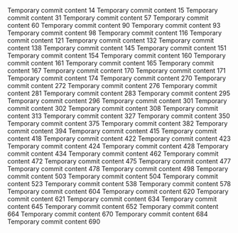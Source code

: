 Temporary commit content 14
Temporary commit content 15
Temporary commit content 31
Temporary commit content 57
Temporary commit content 60
Temporary commit content 90
Temporary commit content 93
Temporary commit content 98
Temporary commit content 116
Temporary commit content 121
Temporary commit content 132
Temporary commit content 138
Temporary commit content 145
Temporary commit content 151
Temporary commit content 154
Temporary commit content 160
Temporary commit content 161
Temporary commit content 165
Temporary commit content 167
Temporary commit content 170
Temporary commit content 171
Temporary commit content 174
Temporary commit content 270
Temporary commit content 272
Temporary commit content 276
Temporary commit content 281
Temporary commit content 283
Temporary commit content 295
Temporary commit content 296
Temporary commit content 301
Temporary commit content 302
Temporary commit content 308
Temporary commit content 313
Temporary commit content 327
Temporary commit content 350
Temporary commit content 375
Temporary commit content 382
Temporary commit content 394
Temporary commit content 415
Temporary commit content 418
Temporary commit content 422
Temporary commit content 423
Temporary commit content 424
Temporary commit content 428
Temporary commit content 434
Temporary commit content 462
Temporary commit content 472
Temporary commit content 475
Temporary commit content 477
Temporary commit content 478
Temporary commit content 498
Temporary commit content 503
Temporary commit content 504
Temporary commit content 523
Temporary commit content 538
Temporary commit content 578
Temporary commit content 604
Temporary commit content 620
Temporary commit content 621
Temporary commit content 634
Temporary commit content 645
Temporary commit content 652
Temporary commit content 664
Temporary commit content 670
Temporary commit content 684
Temporary commit content 690
